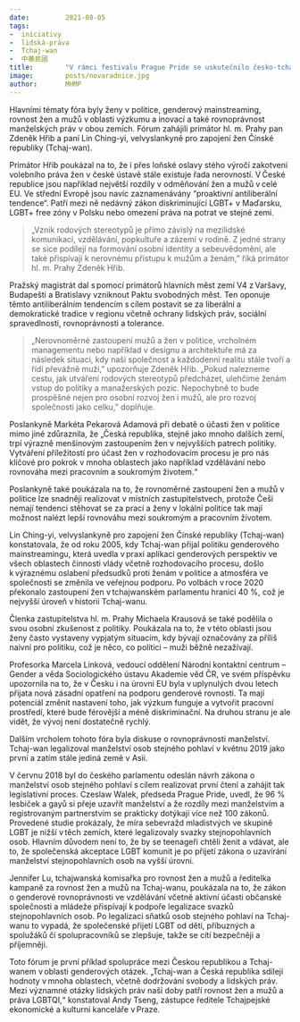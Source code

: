 ```yaml
---
date:         2021-08-05
tags:         
-  iniciativy 
-  lidská-práva 
-  Tchaj-wan
-  中華民國 
title:        "V rámci festivalu Prague Pride se uskutečnilo česko-tchajwanské online fórum o rovnosti mezi ženami a muži"
image: 	      posts/novaradnice.jpg
author:       MHMP
---
```


Hlavními tématy fóra byly ženy v politice, genderový mainstreaming, rovnost žen a mužů v oblasti výzkumu a inovací a také rovnoprávnost manželských práv v obou zemích. Fórum zahájili primátor hl. m. Prahy pan Zdeněk Hřib a paní Lin Ching-yi, velvyslankyně pro zapojení žen Čínské republiky (Tchaj-wan). 

Primátor Hřib poukázal na to, že i přes loňské oslavy stého výročí zakotvení volebního práva žen v české ústavě stále existuje řada nerovností. V České republice jsou například největší rozdíly v odměňování žen a mužů v celé EU. Ve střední Evropě jsou navíc zaznamenávány “proaktivní antiliberální tendence“. Patří mezi ně nedávný zákon diskriminující LGBT+ v Maďarsku, LGBT+ free zóny v Polsku nebo omezení práva na potrat ve stejné zemi. 

> „Vznik rodových stereotypů je přímo závislý na mezilidské komunikaci, vzdělávání, popkultuře a zázemí v rodině.  Z jedné strany se sice podílejí na formování osobní identity a sebeuvědomění, ale také přispívají k nerovnému přístupu k mužům a ženám,” říká primátor hl. m. Prahy Zdeněk Hřib.   

Pražský magistrát dal s pomocí primátorů hlavních měst zemí V4 z Varšavy, Budapešti a Bratislavy vzniknout Paktu svobodných měst. Ten oponuje těmto antiliberálním tendencím s cílem postavit se za liberální a demokratické tradice v regionu včetně ochrany lidských práv, sociální spravedlnosti, rovnoprávnosti a tolerance. 

> „Nerovnoměrné zastoupení mužů a žen v politice, vrcholném managementu nebo například v designu a architektuře má za následek situaci, kdy naši společnost a každodenní realitu stále tvoří a řídí převážně muži,” upozorňuje Zdeněk Hřib. „Pokud nalezneme cestu, jak utváření rodových stereotypů předcházet, ulehčíme ženám vstup do politiky a manažerských pozic. Nepochybně to bude prospěšné nejen pro osobní rozvoj žen i mužů, ale pro rozvoj společnosti jako celku,” doplňuje.   

Poslankyně Markéta Pekarová Adamová při debatě o účasti žen v politice mimo jiné zdůraznila, že „Česká republika, stejně jako mnoho dalších zemí, trpí výrazně menšinovým zastoupením žen v nejvyšších patrech politiky. Vytváření příležitostí pro účast žen v rozhodovacím procesu je pro nás klíčové pro pokrok v mnoha oblastech jako například vzdělávání nebo rovnováha mezi pracovním a soukromým životem.“ 

Poslankyně také poukázala na to, že rovnoměrné zastoupení žen a mužů v politice lze snadněji realizovat v místních zastupitelstvech, protože Češi nemají tendenci stěhovat se za prací a ženy v lokální politice tak mají možnost nalézt lepší rovnováhu mezi soukromým a pracovním životem. 

Lin Ching-yi, velvyslankyně pro zapojení žen Čínské republiky (Tchaj-wan) konstatovala, že od roku 2005, kdy Tchaj-wan přijal politiku genderového mainstreamingu, která uvedla v praxi aplikaci genderových perspektiv ve všech oblastech činnosti vlády včetně rozhodovacího procesu, došlo k výraznému oslabení předsudků proti ženám v politice a atmosféra ve společnosti se změnila ve veřejnou podporu. Po volbách v roce 2020 překonalo zastoupení žen v tchajwanském parlamentu hranici 40 %, což je nejvyšší úroveň v historii Tchaj-wanu. 

Členka zastupitelstva hl. m. Prahy Michaela Krausová se také podělila o svou osobní zkušenost z politiky. Poukázala na to, že v této oblasti jsou ženy často vystaveny vypjatým situacím, kdy bývají označovány za příliš naivní pro politiku, což je něco, co politici – muži běžně nezažívají. 

Profesorka Marcela Linková, vedoucí oddělení Národní kontaktní centrum – Gender a věda Sociologického ústavu Akademie věd ČR, ve svém příspěvku upozornila na to, že v Česku i na úrovni EU byla v uplynulých dvou letech přijata nová zásadní opatření na podporu genderové rovnosti. Ta mají potenciál změnit nastavení toho, jak výzkum funguje a vytvořit pracovní prostředí, které bude férovější a méně diskriminační. Na druhou stranu je ale vidět, že vývoj není dostatečně rychlý.

Dalším vrcholem tohoto fóra byla diskuse o rovnoprávnosti manželství. Tchaj-wan legalizoval manželství osob stejného pohlaví v květnu 2019 jako první a zatím stále jediná země v Asii. 

V červnu 2018 byl do českého parlamentu odeslán návrh zákona o manželství osob stejného pohlaví s cílem realizovat první čtení a zahájit tak legislativní proces. Czeslaw Walek, předseda Prague Pride, uvedl, že 96 % lesbiček a gayů si přeje uzavřít manželství a že rozdíly mezi manželstvím a registrovaným partnerstvím se prakticky dotýkají více než 100 zákonů. Provedené studie prokázaly, že míra sebevražd mladistvých ve skupině LGBT je nižší v těch zemích, které legalizovaly svazky stejnopohlavních osob. Hlavním důvodem není to, že by se teenageři chtěli ženit a vdávat, ale to, že společenská akceptace LGBT komunit je po přijetí zákona o uzavírání manželství stejnopohlavních osob na vyšší úrovni. 

Jennifer Lu, tchajwanská komisařka pro rovnost žen a mužů a ředitelka kampaně za rovnost žen a mužů na Tchaj-wanu, poukázala na to, že zákon o genderové rovnoprávnosti ve vzdělávání včetně aktivní účasti občanské společnosti a mládeže přispívají k podpoře legalizace svazků stejnopohlavních osob. Po legalizaci sňatků osob stejného pohlaví na Tchaj-wanu to vypadá, že společenské přijetí LGBT od dětí, příbuzných a spolužáků či spolupracovníků se zlepšuje, takže se cítí bezpečněji a příjemněji. 

Toto fórum je první příklad spolupráce mezi Českou republikou a Tchaj-wanem v oblasti genderových otázek. „Tchaj-wan a Česká republika sdílejí hodnoty v mnoha oblastech, včetně dodržování svobody a lidských práv. Mezi významné otázky lidských práv naší doby patří rovnost žen a mužů a práva LGBTQI,“ konstatoval Andy Tseng, zástupce ředitele Tchajpejské ekonomické a kulturní kanceláře v Praze. 
